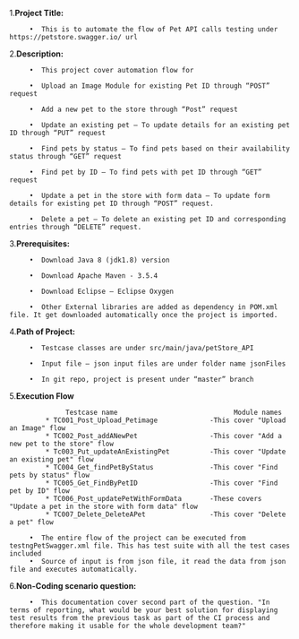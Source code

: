 1.**Project Title:**

         •	This is to automate the flow of Pet API calls testing under https://petstore.swagger.io/ url
      
2.**Description:** 

         •	This project cover automation flow for 
      
         •	Upload an Image Module for existing Pet ID through “POST” request
       
         •	Add a new pet to the store through “Post” request
       
         •	Update an existing pet – To update details for an existing pet ID through “PUT” request
       
         •	Find pets by status – To find pets based on their availability status through “GET” request
       
         •	Find pet by ID – To find pets with pet ID through “GET” request
       
         •	Update a pet in the store with form data – To update form details for existing pet ID through “POST” request.
       
         •	Delete a pet – To delete an existing pet ID and corresponding entries through “DELETE” request.


3.**Prerequisites:**

         •	Download Java 8 (jdk1.8) version
   
         •	Download Apache Maven - 3.5.4
       
         •	Download Eclipse – Eclipse Oxygen
       
         •	Other External libraries are added as dependency in POM.xml file. It get downloaded automatically once the project is imported.
   
4.**Path of Project:**

         •	Testcase classes are under src/main/java/petStore_API
      
         •	Input file – json input files are under folder name jsonFiles
      
         •	In git repo, project is present under “master” branch
   
5.**Execution Flow**

                  Testcase name                             Module names
             * TC001_Post_Upload_Petimage             -This cover "Upload an Image" flow
             * TC002_Post_addANewPet                  -This cover "Add a new pet to the store" flow
             * Tc003_Put_updateAnExistingPet          -This cover "Update an existing pet" flow
             * TC004_Get_findPetByStatus              -This cover "Find pets by status" flow
             * TC005_Get_FindByPetID                  -This cover "Find pet by ID" flow
             * TC006_Post_updatePetWithFormData       -These covers "Update a pet in the store with form data" flow
             * TC007_Delete_DeleteAPet                -This cover "Delete a pet" flow
     
         •	The entire flow of the project can be executed from testngPetSwagger.xml file. This has test suite with all the test cases included
         •	Source of input is from json file, it read the data from json file and executes automatically.
         
6.**Non-Coding scenario question:**

         •	This documentation cover second part of the question. "In terms of reporting, what would be your best solution for displaying test results from the previous task as part of the CI process and therefore making it usable for the whole development team?" 



